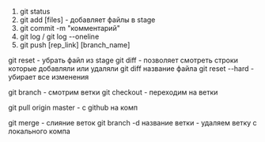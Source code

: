 1. git status
2. git add [files] - добавляет файлы в stage
3. git commit -m "комментарий"
4. git log / git log --oneline
5. git push [rep_link] [branch_name]

git reset - убрать файл из stage
git diff - позволяет смотреть строки которые добавляли или удаляли
git diff название файла
git reset --hard - убирает все изменения

git branch - смотрим ветки
git checkout - переходим на ветки

git pull origin master - с github на комп

git merge - слияние веток
git branch -d название ветки - удаляем ветку с локального компа
